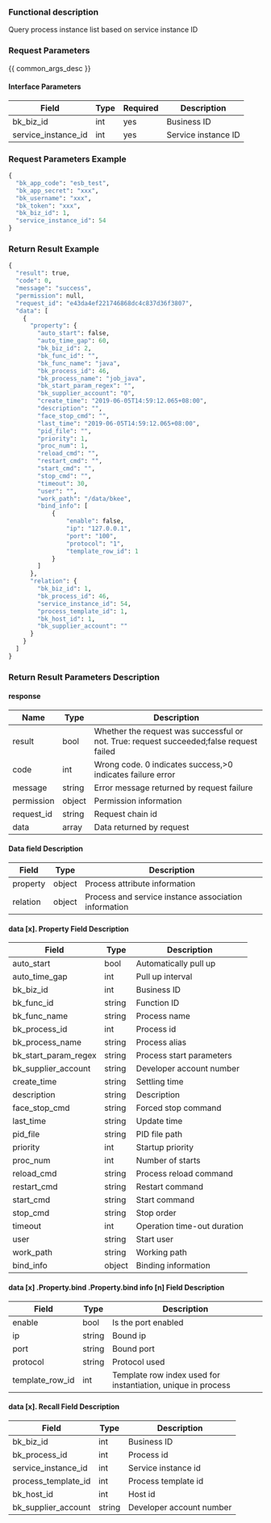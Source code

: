 ### Functional description

Query process instance list based on service instance ID

### Request Parameters

{{ common_args_desc }}

#### Interface Parameters

| Field                 | Type      | Required	   | Description                 |
|----------------------|------------|--------|-----------------------|
|bk_biz_id| int| yes | Business ID |
| service_instance_id | int  |yes   | Service instance ID|


### Request Parameters Example

```python
{
  "bk_app_code": "esb_test",
  "bk_app_secret": "xxx",
  "bk_username": "xxx",
  "bk_token": "xxx",
  "bk_biz_id": 1,
  "service_instance_id": 54
}
```

### Return Result Example

```python
{
  "result": true,
  "code": 0,
  "message": "success",
  "permission": null,
  "request_id": "e43da4ef221746868dc4c837d36f3807",
  "data": [
    {
      "property": {
        "auto_start": false,
        "auto_time_gap": 60,
        "bk_biz_id": 2,
        "bk_func_id": "",
        "bk_func_name": "java",
        "bk_process_id": 46,
        "bk_process_name": "job_java",
        "bk_start_param_regex": "",
        "bk_supplier_account": "0",
        "create_time": "2019-06-05T14:59:12.065+08:00",
        "description": "",
        "face_stop_cmd": "",
        "last_time": "2019-06-05T14:59:12.065+08:00",
        "pid_file": "",
        "priority": 1,
        "proc_num": 1,
        "reload_cmd": "",
        "restart_cmd": "",
        "start_cmd": "",
        "stop_cmd": "",
        "timeout": 30,
        "user": "",
        "work_path": "/data/bkee",
        "bind_info": [
            {
                "enable": false,  
                "ip": "127.0.0.1",  
                "port": "100",  
                "protocol": "1", 
                "template_row_id": 1  
            }
        ]
      },
      "relation": {
        "bk_biz_id": 1,
        "bk_process_id": 46,
        "service_instance_id": 54,
        "process_template_id": 1,
        "bk_host_id": 1,
        "bk_supplier_account": ""
      }
    }
  ]
}
```

### Return Result Parameters Description

#### response

| Name| Type| Description|
|---|---|---|
| result | bool |Whether the request was successful or not. True: request succeeded;false request failed|
| code | int |Wrong code. 0 indicates success,>0 indicates failure error|
| message | string |Error message returned by request failure|
| permission    |  object |Permission information    |
| request_id    |  string |Request chain id    |
| data | array |Data returned by request|

#### Data field Description

| Field| Type| Description|
|---|---|---|
|property| object| Process attribute information|
|relation| object| Process and service instance association information|

#### data [x]. Property Field Description
| Field| Type| Description|
|---|---|---|
|auto_start| bool| Automatically pull up|
|auto_time_gap| int| Pull up interval|
|bk_biz_id| int| Business ID |
|bk_func_id| string| Function ID|
|bk_func_name| string| Process name|
|bk_process_id| int| Process id|
|bk_process_name| string| Process alias|
|bk_start_param_regex| string| Process start parameters|
|bk_supplier_account| string| Developer account number|
|create_time| string| Settling time|
|description| string| Description|
|face_stop_cmd| string| Forced stop command|
|last_time| string| Update time|
|pid_file| string| PID file path|
|priority| int| Startup priority|
|proc_num| int| Number of starts|
|reload_cmd| string| Process reload command|
|restart_cmd| string| Restart command|
|start_cmd| string| Start command|
|stop_cmd| string| Stop order|
|timeout| int| Operation time-out duration|
|user| string| Start user|
|work_path| string| Working path|
|bind_info| object| Binding information|

#### data [x] .Property.bind .Property.bind info [n] Field Description
| Field| Type| Description|
|---|---|---|
|enable| bool| Is the port enabled|
|ip| string| Bound ip|
|port| string| Bound port|
|protocol| string| Protocol used|
|template_row_id| int| Template row index used for instantiation, unique in process|

#### data [x]. Recall Field Description
| Field| Type| Description|
|---|---|---|
|bk_biz_id| int| Business ID |
|bk_process_id| int| Process id|
|service_instance_id| int| Service instance id|
|process_template_id| int| Process template id|
|bk_host_id| int| Host id|
|bk_supplier_account| string| Developer account number|
